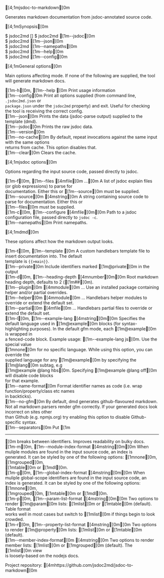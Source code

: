 
[4;1mjsdoc-to-markdown[0m

  Generates markdown documentation from jsdoc-annotated source code. 

[4;1mSynopsis[0m

  $ jsdoc2md <jsdoc-options> [<dmd-options>] 
  $ jsdoc2md <jsdoc-options> [1m--jsdoc[0m         
  $ jsdoc2md <jsdoc-options> [1m--json[0m          
  $ jsdoc2md <jsdoc-options> [1m--namepaths[0m     
  $ jsdoc2md [1m--help[0m                          
  $ jsdoc2md [1m--config[0m                        

[4;1mGeneral options[0m

  Main options affecting mode. If none of the following are supplied, the tool  
  will generate markdown docs.                                                  

  [1m-h[0m, [1m--help [0m   Print usage information                                                       
  [1m--config[0m      Print all options supplied (from command line, `.jsdoc2md.json` or            
                `package.json` under the `jsdoc2md` property) and exit. Useful for checking   
                the tool is receiving the correct config.                                     
  [1m--json[0m        Prints the data (jsdoc-parse output) supplied to the template (dmd).          
  [1m--jsdoc[0m       Prints the raw jsdoc data.                                                    
  [1m--version[0m                                                                                   
  [1m--no-cache[0m    By default, repeat invocations against the same input with the same options   
                returns from cache. This option disables that.                                
  [1m--clear[0m       Clears the cache.                                                             

[4;1mjsdoc options[0m

  Options regarding the input source code, passed directly to jsdoc. 

  [1m-f[0m, [1m--files [4mfile[0m ...[0m   A list of jsdoc explain files (or glob expressions) to parse for              
                         documentation. Either this or [1m--source[0m must be supplied.                      
  [1m--source[0m [4mstring[0m        A string containing source code to parse for documentation. Either this or    
                         [1m--files[0m must be supplied.                                                     
  [1m-c[0m, [1m--configure [4mfile[0m[0m   Path to a jsdoc configuration file, passed directly to `jsdoc -c`.            
  [1m--namepaths[0m            Print namepaths.                                                              

[4;1mdmd[0m

  These options affect how the markdown output looks. 

  [1m-t[0m, [1m--template <file>[0m               A custom handlebars template file to insert documentation into. The default   
                                      template is `{{>main}}`.                                                      
  [1m--private[0m                           Include identifiers marked [1m@private[0m in the output                             
  [1m-d[0m, [1m--heading-depth [4mnumber[0m[0m          Root markdown heading depth, defaults to 2 ([1m##[0m).                              
  [1m--plugin[0m [4mmodule[0m ...                 Use an installed package containing helper and/or partial overrides.          
  [1m--helper[0m [4mmodule[0m ...                 Handlebars helper modules to override or extend the default set.              
  [1m--partial[0m [4mfile[0m ...                  Handlebars partial files to override or extend the default set.               
  [1m-l[0m, [1m--example-lang [4mstring[0m[0m           Specifies the default language used in [1m@example[0m blocks (for syntax-           
                                      highlighting purposes). In the default gfm mode, each [1m@example[0m is wrapped in  
                                      a fenced-code block. Example usage: [1m--example-lang js[0m. Use the special value  
                                      [1mnone[0m for no specific language. While using this option, you can override the  
                                      supplied language for any [1m@example[0m by specifying the [1m@lang[0m subtag, e.g        
                                      [1m@example @lang hbs[0m. Specifying [1m@example @lang off[0m will disable code blocks    
                                      for that example.                                                             
  [1m--name-format[0m                       Format identifier names as code (i.e. wrap function/property/class etc names  
                                      in backticks).                                                                
  [1m--no-gfm[0m                            By default, dmd generates github-flavoured markdown. Not all markdown parsers 
                                      render gfm correctly. If your generated docs look incorrect on sites other    
                                      than Github (e.g. npmjs.org) try enabling this option to disable Github-      
                                      specific syntax.                                                              
  [1m--separators[0m                        Put [1m<hr>[0m breaks between identifiers. Improves readability on bulky docs.      
  [1m-m[0m, [1m--module-index-format [4mstring[0m[0m    When muliple modules are found in the input source code, an index is          
                                      generated. It can be styled by one of the following options: [1mnone[0m, [1mgrouped[0m,   
                                      [1mtable[0m or [1mdl[0m.                                                                  
  [1m-g[0m, [1m--global-index-format [4mstring[0m[0m    When muliple global-scope identifiers are found in the input source code, an  
                                      index is generated. It can be styled by one of the following options: [1mnone[0m,   
                                      [1mgrouped[0m, [1mtable[0m or [1mdl[0m.                                                         
  [1m-p[0m, [1m--param-list-format [4mstring[0m[0m      Two options to render [1m@param[0m lists: [1mlist[0m or [1mtable[0m (default). Table format     
                                      works well in most cases but switch to [1mlist[0m if things begin to look crowded.  
  [1m-r[0m, [1m--property-list-format [4mstring[0m[0m   Two options to render [1m@property[0m lists: [1mlist[0m or [1mtable[0m (default).               
  [1m--member-index-format[0m [4mstring[0m        Two options to render member lists: [1mlist[0m or [1mgrouped[0m (default). The [1mlist[0m view  
                                      is loosely-based on the nodejs docs.                                          

  Project repository:   [4mhttps://github.com/jsdoc2md/jsdoc-to-markdown[0m 


